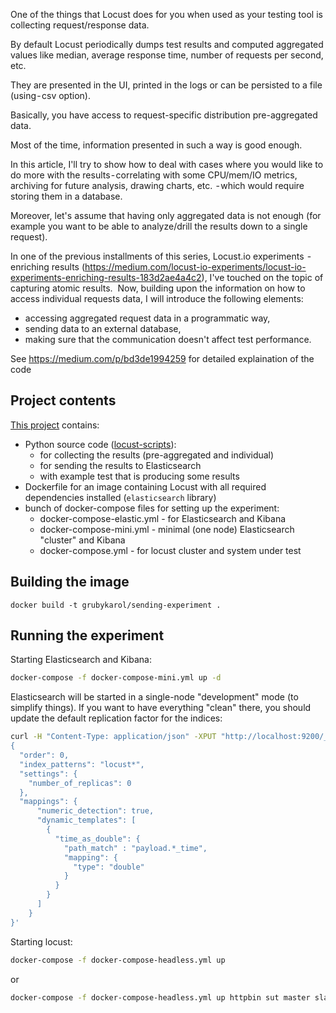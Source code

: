 
One of the things that Locust does for you when used as your testing tool is collecting request/response data. 

By default Locust periodically dumps test results and computed aggregated values like median, average response time, number of requests per second, etc.

They are presented in the UI, printed in the logs or can be persisted to a file (using - csv option).

Basically, you have access to request-specific distribution pre-aggregated data.

Most of the time, information presented in such a way is good enough. 

In this article, I'll try to show how to deal with cases where you would like to do more with the results - correlating with some CPU/mem/IO metrics, archiving for future analysis, drawing charts, etc.  - which would require storing them in a database. 

Moreover, let's assume that having only aggregated data is not enough (for example you want to be able to analyze/drill the results down to a single request).

In one of the previous installments of this series, Locust.io experiments  - enriching results (https://medium.com/locust-io-experiments/locust-io-experiments-enriching-results-183d2ae4a4c2), I've touched on the topic of capturing atomic results. 
Now, building upon the information on how to access individual requests data, I will introduce the following elements:
* accessing aggregated request data in a programmatic way,
* sending data to an external database,
* making sure that the communication doesn't affect test performance.

See https://medium.com/p/bd3de1994259 for detailed explaination of the code

## Project contents
[This project](../sending-results) contains:
  * Python source code ([locust-scripts](./locust-scripts)):
    * for collecting the results (pre-aggregated and individual)
    * for sending the results to Elasticsearch
    * with example test that is producing some results
  * Dockerfile for an image containing Locust with all required dependencies installed (`elasticsearch` library)
  * bunch of docker-compose files for setting up the experiment:
    * docker-compose-elastic.yml - for Elasticsearch and Kibana
    * docker-compose-mini.yml - minimal (one node) Elasticsearch "cluster" and Kibana
    * docker-compose.yml - for locust cluster and system under test


## Building the image
```
docker build -t grubykarol/sending-experiment .
```

## Running the experiment
Starting Elasticsearch and Kibana:

```bash
docker-compose -f docker-compose-mini.yml up -d
```

Elasticsearch will be started in a single-node "development" mode (to simplify things).
If you want to have everything "clean" there, you should update the default replication factor for the indices:

```bash
curl -H "Content-Type: application/json" -XPUT "http://localhost:9200/_template/dev" -d '
{
  "order": 0,
  "index_patterns": "locust*",
  "settings": {
    "number_of_replicas": 0
  },
  "mappings": {
      "numeric_detection": true,
      "dynamic_templates": [
        {
          "time_as_double": {
            "path_match" : "payload.*_time",
            "mapping": {
              "type": "double"
            }
          }
        }
      ]
    }
}'
```

Starting locust:
```bash
docker-compose -f docker-compose-headless.yml up
```
or
```bash
docker-compose -f docker-compose-headless.yml up httpbin sut master slave
```